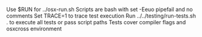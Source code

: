 Use $RUN for ../osx-run.sh
Scripts are bash with set -Eeuo pipefail and no comments
Set TRACE=1 to trace test execution
Run ../../testing/run-tests.sh . to execute all tests or pass script paths
Tests cover compiler flags and osxcross environment
